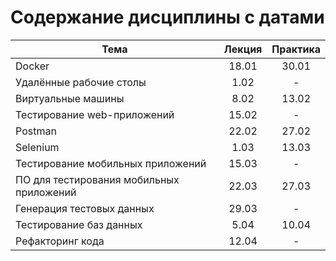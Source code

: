 # Содержание дисциплины с датами

| Тема                                     | Лекция | Практика |
| ---------------------------------------- | :----: | :------: |
| Docker                                   | 18.01  |  30.01   |
| Удалённые рабочие столы                  |  1.02  |    -     |
| Виртуальные машины                       |  8.02  |  13.02   |
| Тестирование web-приложений              | 15.02  |    -     |
| Postman                                  | 22.02  |  27.02   |
| Selenium                                 |  1.03  |  13.03   |
| Тестирование мобильных приложений        | 15.03  |    -     |
| ПО для тестирования мобильных приложений | 22.03  |  27.03   |
| Генерация тестовых данных                | 29.03  |    -     |
| Тестирование баз данных                  |  5.04  |  10.04   |
| Рефакторинг кода                         | 12.04  |    -     |
